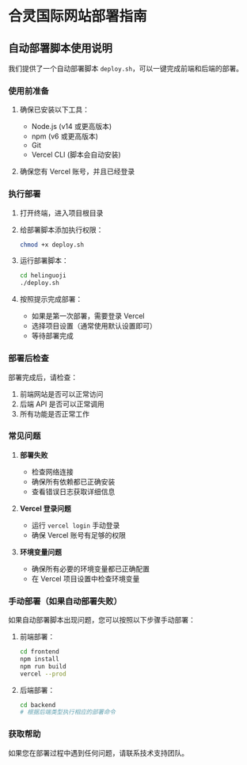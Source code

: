 # 合灵国际网站部署指南

## 自动部署脚本使用说明

我们提供了一个自动部署脚本 `deploy.sh`，可以一键完成前端和后端的部署。

### 使用前准备

1. 确保已安装以下工具：
   - Node.js (v14 或更高版本)
   - npm (v6 或更高版本)
   - Git
   - Vercel CLI (脚本会自动安装)

2. 确保您有 Vercel 账号，并且已经登录

### 执行部署

1. 打开终端，进入项目根目录

2. 给部署脚本添加执行权限：
   ```bash
   chmod +x deploy.sh
   ```

3. 运行部署脚本：
   ```bash
   cd helinguoji
   ./deploy.sh
   ```

4. 按照提示完成部署：
   - 如果是第一次部署，需要登录 Vercel
   - 选择项目设置（通常使用默认设置即可）
   - 等待部署完成

### 部署后检查

部署完成后，请检查：

1. 前端网站是否可以正常访问
2. 后端 API 是否可以正常调用
3. 所有功能是否正常工作

### 常见问题

1. **部署失败**
   - 检查网络连接
   - 确保所有依赖都已正确安装
   - 查看错误日志获取详细信息

2. **Vercel 登录问题**
   - 运行 `vercel login` 手动登录
   - 确保 Vercel 账号有足够的权限

3. **环境变量问题**
   - 确保所有必要的环境变量都已正确配置
   - 在 Vercel 项目设置中检查环境变量

### 手动部署（如果自动部署失败）

如果自动部署脚本出现问题，您可以按照以下步骤手动部署：

1. 前端部署：
   ```bash
   cd frontend
   npm install
   npm run build
   vercel --prod
   ```

2. 后端部署：
   ```bash
   cd backend
   # 根据后端类型执行相应的部署命令
   ```

### 获取帮助

如果您在部署过程中遇到任何问题，请联系技术支持团队。 